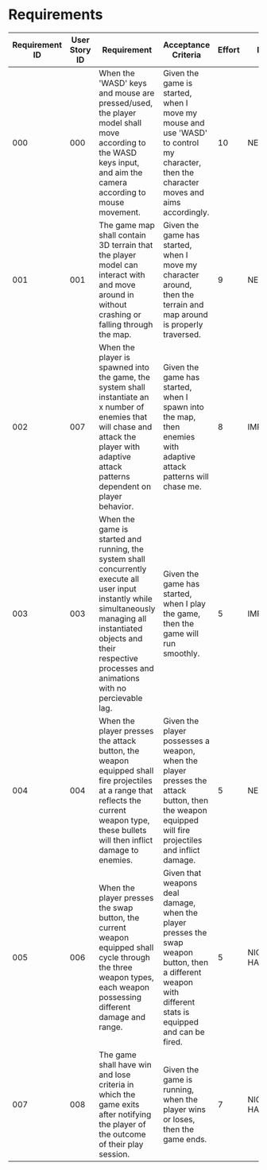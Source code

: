 # Requirements

| Requirement ID | User Story ID | Requirement | Acceptance Criteria | Effort | Priority | Status |
|----------------|---------------|-------------|---------------------|--------|----------|--------|
| 000 | 000 | When the 'WASD' keys and mouse are pressed/used, the player model shall move according to the WASD keys input, and aim the camera according to mouse movement. | Given the game is started, when I move my mouse and use 'WASD' to control my character, then the character moves and aims accordingly. | 10 | NECESSARY | WORKING |
| 001 | 001 | The game map shall contain 3D terrain that the player model can interact with and move around in without crashing or falling through the map. | Given the game has started, when I move my character around, then the terrain and map around is properly traversed. | 9 | NECESSARY | WORKING |
| 002 | 007 | When the player is spawned into the game, the system shall instantiate an x number of enemies that will chase and attack the player with adaptive attack patterns dependent on player behavior. | Given the game has started, when I spawn into the map, then enemies with adaptive attack patterns will chase me. | 8 | IMPORTANT | WORKING |
| 003 | 003 | When the game is started and running, the system shall concurrently execute all user input instantly while simultaneously managing all instantiated objects and their respective processes and animations with no percievable lag. | Given the game has started, when I play the game, then the game will run smoothly. | 5 | IMPORTANT | WORKING |
| 004 | 004 | When the player presses the attack button, the weapon equipped shall fire projectiles at a range that reflects the current weapon type, these bullets will then inflict damage to enemies. | Given the player possesses a weapon, when the player presses the attack button, then the weapon equipped will fire projectiles and inflict damage. | 5 | NECESSARY | PLANNED |
| 005 | 006 | When the player presses the swap button, the current weapon equipped shall cycle through the three weapon types, each weapon possessing different damage and range. | Given that weapons deal damage, when the player presses the swap weapon button, then a different weapon with different stats is equipped and can be fired. | 5 | NICE TO HAVE | PLANNED |
| 007 | 008 | The game shall have win and lose criteria in which the game exits after notifying the player of the outcome of their play session. | Given the game is running, when the player wins or loses, then the game ends. | 7 | NICE TO HAVE | PLANNED |
